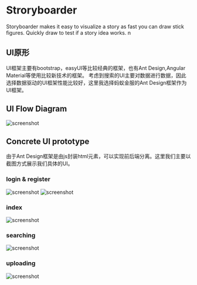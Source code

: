 # Stroryboarder
Storyboarder makes it easy to visualize a story as fast you can draw stick figures. Quickly draw to test if a story idea works.
n
## UI原形
UI框架主要有bootstrap，easyUI等比较经典的框架，也有Ant Design,Angular Material等使用比较新技术的框架。
考虑到搜索的UI主要对数据进行数据，因此选择数据驱动的UI框架性能比较好，这里我选择蚂蚁金服的Ant Design框架作为UI框架。

## UI Flow Diagram
![screenshot](https://github.com/zittygit/PaperSearch/blob/master/documents/Diagrams/UIprocessing.png)

## Concrete UI prototype
由于Ant Design框架是由js封装html元素，可以实现前后端分离。这里我们主要以截图方式展示我们具体的UI。
### login & register
![screenshot](https://github.com/zittygit/PaperSearch/blob/master/documents/UI/login.png)
![screenshot](https://github.com/zittygit/PaperSearch/blob/master/documents/UI/register.png)

### index
![screenshot](https://github.com/zittygit/PaperSearch/blob/master/documents/UI/UI.png)

### searching
![screenshot](https://github.com/zittygit/PaperSearch/blob/master/documents/UI/20181228081444.png)

### uploading
![screenshot](https://github.com/zittygit/PaperSearch/blob/master/documents/UI/20181228081710.png)
